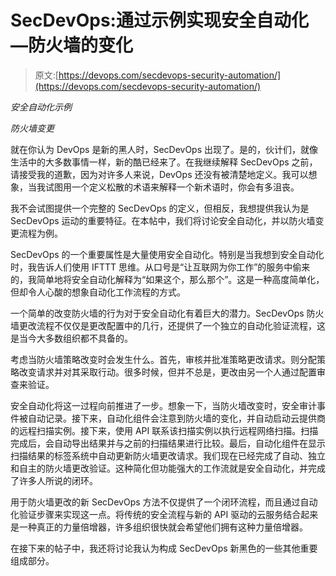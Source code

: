 # SecDevOps:通过示例实现安全自动化—防火墙的变化

> 原文:[https://devops.com/secdevops-security-automation/](https://devops.com/secdevops-security-automation/)

*安全自动化示例*

*防火墙变更*

就在你认为 DevOps 是新的黑人时，SecDevOps 出现了。是的，伙计们，就像生活中的大多数事情一样，新的酷已经来了。在我继续解释 SecDevOps 之前，请接受我的道歉，因为对许多人来说，DevOps 还没有被清楚地定义。我可以想象，当我试图用一个定义松散的术语来解释一个新术语时，你会有多沮丧。

我不会试图提供一个完整的 SecDevOps 的定义，但相反，我想提供我认为是 SecDevOps 运动的重要特征。在本帖中，我们将讨论安全自动化，并以防火墙变更流程为例。

SecDevOps 的一个重要属性是大量使用安全自动化。特别是当我想到安全自动化时，我告诉人们使用 IFTTT 思维。从口号是“让互联网为你工作”的服务中偷来的，我简单地将安全自动化解释为“如果这个，那么那个”。这是一种高度简单化，但却令人心酸的想象自动化工作流程的方式。

一个简单的改变防火墙的行为对于安全自动化有着巨大的潜力。SecDevOps 防火墙更改流程不仅仅是更改配置中的几行，还提供了一个独立的自动化验证流程，这是当今大多数组织都不具备的。

考虑当防火墙策略改变时会发生什么。首先，审核并批准策略更改请求。则分配策略改变请求并对其采取行动。很多时候，但并不总是，更改由另一个人通过配置审查来验证。

安全自动化将这一过程向前推进了一步。想象一下，当防火墙改变时，安全审计事件被自动记录。接下来，自动化组件会注意到防火墙的变化，并自动启动云提供商的远程扫描实例。接下来，使用 API 联系该扫描实例以执行远程网络扫描。扫描完成后，会自动导出结果并与之前的扫描结果进行比较。最后，自动化组件在显示扫描结果的标签系统中自动更新防火墙更改请求。我们现在已经完成了自动、独立和自主的防火墙更改验证。这种简化但功能强大的工作流就是安全自动化，并完成了许多人所说的闭环。

用于防火墙更改的新 SecDevOps 方法不仅提供了一个闭环流程，而且通过自动化验证步骤来实现这一点。将传统的安全流程与新的 API 驱动的云服务结合起来是一种真正的力量倍增器，许多组织很快就会希望他们拥有这种力量倍增器。

在接下来的帖子中，我还将讨论我认为构成 SecDevOps 新黑色的一些其他重要组成部分。